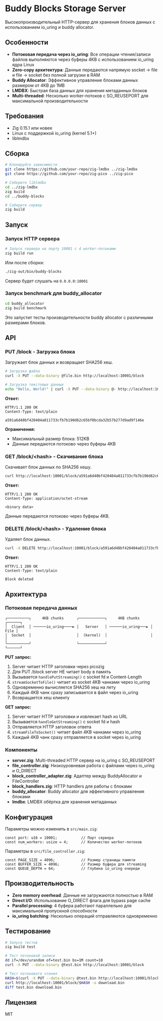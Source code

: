 # Buddy Blocks Storage Server

Высокопроизводительный HTTP-сервер для хранения блоков данных с использованием io_uring и buddy allocator.

## Особенности

- **Потоковая передача через io_uring**: Все операции чтения/записи файлов выполняются через буферы 4KB с использованием io_uring ядра Linux
- **Zero-copy архитектура**: Данные передаются напрямую socket → file и file → socket без полной загрузки в RAM
- **Buddy Allocator**: Эффективное управление блоками данных размером от 4KB до 1MB
- **LMDBX**: Быстрая база данных для хранения метаданных блоков
- **Multi-threaded**: Несколько worker-потоков с SO_REUSEPORT для максимальной производительности

## Требования

- Zig 0.15.1 или новее
- Linux с поддержкой io_uring (kernel 5.1+)
- liblmdbx

## Сборка

```bash
# Клонируйте зависимости
git clone https://github.com/your-repo/zig-lmdbx ../zig-lmdbx
git clone https://github.com/your-repo/zig-pico ../zig-pico

# Соберите liblmdbx
cd ../zig-lmdbx
zig build
cd ../buddy-blocks

# Соберите сервер
zig build
```

## Запуск

### Запуск HTTP сервера

```bash
# Запуск сервера на порту 10001 с 4 worker-потоками
zig build run
```

Или после сборки:

```bash
./zig-out/bin/buddy-blocks
```

Сервер будет слушать на `0.0.0.0:10001`

### Запуск benchmark для buddy_allocator

```bash
cd buddy_allocator
zig build benchmark
```

Это запустит тесты производительности buddy allocator с различными размерами блоков.

## API

### PUT /block - Загрузка блока

Загружает блок данных и возвращает SHA256 хеш.

```bash
# Загрузка файла
curl -X PUT --data-binary @file.bin http://localhost:10001/block

# Загрузка текстовых данных
echo "Hello, World!" | curl -X PUT --data-binary @- http://localhost:10001/block
```

**Ответ:**
```
HTTP/1.1 200 OK
Content-Type: text/plain

a591a6d40bf420404a011733cfb7b190d62c65bf0bcda32b57b277d9ad9f146e
```

**Ограничения:**
- Максимальный размер блока: 512KB
- Данные передаются потоково через буферы 4KB

### GET /block/\<hash\> - Скачивание блока

Скачивает блок данных по SHA256 хешу.

```bash
curl http://localhost:10001/block/a591a6d40bf420404a011733cfb7b190d62c65bf0bcda32b57b277d9ad9f146e -o output.bin
```

**Ответ:**
```
HTTP/1.1 200 OK
Content-Type: application/octet-stream

<binary data>
```

Данные передаются потоково через буферы 4KB.

### DELETE /block/\<hash\> - Удаление блока

Удаляет блок данных.

```bash
curl -X DELETE http://localhost:10001/block/a591a6d40bf420404a011733cfb7b190d62c65bf0bcda32b57b277d9ad9f146e
```

**Ответ:**
```
HTTP/1.1 200 OK
Content-Type: text/plain

Block deleted
```

## Архитектура

### Потоковая передача данных

```
┌──────────┐     4KB chunks      ┌────────────┐     4KB chunks     ┌──────┐
│  Client  │ ──────io_uring────► │   Server   │ ──────io_uring───► │ File │
│  Socket  │                     │  (kernel)  │                    │      │
└──────────┘                     └────────────┘                    └──────┘
```

**PUT запрос:**
1. Server читает HTTP заголовки через picozig
2. Для PUT /block server НЕ читает body в память
3. Вызывается `handlePutStreaming()` с socket fd и Content-Length
4. `streamSocketToFile()` читает из socket 4KB чанками через io_uring
5. Одновременно вычисляется SHA256 хеш на лету
6. Каждый 4KB чанк сразу записывается в файл через io_uring
7. Возвращается хеш клиенту

**GET запрос:**
1. Server читает HTTP заголовки и извлекает hash из URL
2. Вызывается `handleGetStreaming()` с socket fd и hash
3. Отправляется HTTP заголовок ответа
4. `streamFileToSocket()` читает файл 4KB чанками через io_uring
5. Каждый 4KB чанк сразу отправляется в socket через io_uring

### Компоненты

- **server.zig**: Multi-threaded HTTP сервер на io_uring с SO_REUSEPORT
- **file_controller.zig**: Низкоуровневая работа с файлами через io_uring и O_DIRECT
- **block_controller_adapter.zig**: Адаптер между BuddyAllocator и FileController
- **block_handlers.zig**: HTTP handlers для работы с блоками
- **buddy_allocator**: Buddy allocator для эффективного управления блоками
- **lmdbx**: LMDBX обёртка для хранения метаданных

## Конфигурация

Параметры можно изменить в `src/main.zig`:

```zig
const port: u16 = 10001;           // Порт сервера
const num_workers: usize = 4;      // Количество worker-потоков
```

Параметры в `src/file_controller.zig`:

```zig
const PAGE_SIZE = 4096;            // Размер страницы памяти
const BUFFER_SIZE = 4096;          // Размер буфера для streaming
const QUEUE_DEPTH = 64;            // Глубина io_uring очереди
```

## Производительность

- **Zero memory overhead**: Данные не загружаются полностью в RAM
- **Direct I/O**: Использование O_DIRECT флага для bypass page cache
- **Parallel processing**: 4 буфера работают параллельно для максимальной пропускной способности
- **io_uring batching**: Несколько операций отправляются одновременно

## Тестирование

```bash
# Запуск тестов
zig build test

# Тест потоковой записи
dd if=/dev/urandom of=test.bin bs=1M count=10
curl -X PUT --data-binary @test.bin http://localhost:10001/block

# Тест потокового чтения
HASH=$(curl -X PUT --data-binary @test.bin http://localhost:10001/block)
curl http://localhost:10001/block/$HASH -o download.bin
diff test.bin download.bin
```

## Лицензия

MIT
